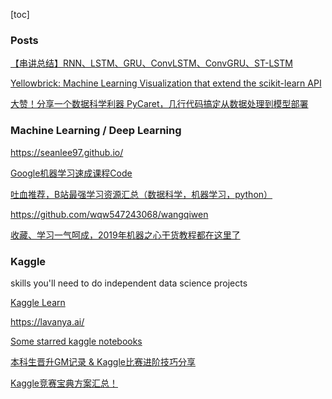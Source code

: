 [toc]

### Posts





[【串讲总结】RNN、LSTM、GRU、ConvLSTM、ConvGRU、ST-LSTM](https://mp.weixin.qq.com/s?__biz=MzIyNjM2MzQyNg==&mid=2247500390&idx=2&sn=10f5e822b1d413f9f986afa9b4b8f713&chksm=e873132bdf049a3def27da2ed169b67ced2270e0271a070507dff155a7581b2161585e6f5975&mpshare=1&scene=1&srcid=&sharer_sharetime=1592154482728&sharer_shareid=54d7b6bf73b347d381a7bff3f78b99d1&key=f49733a29b17598302ceb66206068e4f2977ecf622479cc26f8ba977fa97c6ce961aa523b6ae232f0f4a1c162b0e11eeb06a89f47b14b2efa7a91379c22c390a045af8554069cc19b46feae101de3833&ascene=1&uin=NzA3NTE3MTMz&devicetype=Windows+10&version=62080085&lang=en&exportkey=A4W59ePBPoZK8hPGD33TUds%3D&pass_ticket=6vM7fqouj1zwqsAVfhBBfxHSk4lCj7np0%2BM%2FTldrByNy7NQL43jLUUjjjkZz77Rx)



[Yellowbrick: Machine Learning Visualization that extend the scikit-learn API](https://www.scikit-yb.org/en/latest/index.html#yellowbrick-machine-learning-visualization)



[大赞！分享一个数据科学利器 PyCaret，几行代码搞定从数据处理到模型部署](https://mp.weixin.qq.com/s?__biz=MzUzODYwMDAzNA==&mid=2247491777&idx=1&sn=0b5d44f0f0094551e2879055a509e4ce&chksm=fad797cccda01edac41be9ee972e54934bb0e9007200cc8096f88be5ccdfa9c65931ec8c77c5&mpshare=1&scene=1&srcid=&sharer_sharetime=1591534268758&sharer_shareid=54d7b6bf73b347d381a7bff3f78b99d1&key=31b516006248d178bc9138f3b1a009289d54ee4ba4d65787d721c16bb91130a690f18269de880ba8f62949b769ce7cd593eac09a51358e0559f15a0f9809e36a41df8c550596b5fb48ffe7411cfedf10&ascene=1&uin=NzA3NTE3MTMz&devicetype=Windows+10&version=62080085&lang=en&exportkey=A7lUu%2FYbxcyqUwyec9CCDEQ%3D&pass_ticket=cYx0%2BhLbX1UacbLG4i3o0AGYx8n5VKUGf0JlAY7afdjH%2F4ciVDWwW6Fqn6wXUZNt)



### Machine Learning / Deep Learning



https://seanlee97.github.io/



[Google机器学习速成课程Code](https://github.com/yuanxiaosc/Google-Machine-learning-crash-course/tree/master/Google%E6%9C%BA%E5%99%A8%E5%AD%A6%E4%B9%A0%E9%80%9F%E6%88%90%E8%AF%BE%E7%A8%8BCode)



[吐血推荐，B站最强学习资源汇总（数据科学，机器学习，python）](https://mp.weixin.qq.com/s?__biz=MzU0OTU5OTI4MA==&mid=2247488792&idx=1&sn=fd2d9d0d3a00ff5efbfa5b560f955e06&chksm=fbac3447ccdbbd5185d85904f9c0de261733622cda4654c1ea67e34584c9b75771f717434329&mpshare=1&scene=1&srcid=&sharer_sharetime=1589137958939&sharer_shareid=54d7b6bf73b347d381a7bff3f78b99d1&key=d324c761f914ac837ede674c7e7d728e560933946011d9a7480bdf4091f8c586a27c0226ed60bde37b624c6c721a8b63f6b9be3fb34e2e8985580c2014c1a956c72356597de98d0aec2569644a3673c4&ascene=1&uin=NzA3NTE3MTMz&devicetype=Windows+10&version=62080085&lang=en&exportkey=A3iKkuu2OAAszM6A5houPYg%3D&pass_ticket=brI2mzO8Bei9ubTp1AqKp9LlM9tFQbjRMdFKagYkIJtNTV2%2FSQO0M6gBXqreowWR)



https://github.com/wqw547243068/wangqiwen



[收藏、学习一气呵成，2019年机器之心干货教程都在这里了](https://mp.weixin.qq.com/s?__biz=MzIyNjM2MzQyNg==&mid=2247488580&idx=1&sn=97f043e2f2caaf804d1e78bb67d7332a&chksm=e870c509df074c1ff9371cf4ae38bd4891d5b4303029446ecb4446bf34f0aee878b00e34ec86&mpshare=1&scene=1&srcid=&sharer_sharetime=1580091960137&sharer_shareid=54d7b6bf73b347d381a7bff3f78b99d1&key=47c0c8dda35b3d6e329dc5a47ad0ed38797c3d46576874a0db7c770dfe296e981b5f36b2a7f40a286b24e8a26b35684b3835656b48373833ba51eff0d6c2a643453a5a8d046a37047aeed6d28b483900&ascene=1&uin=NzA3NTE3MTMz&devicetype=Windows+10&version=62070158&lang=en&exportkey=A6VhtNucJYg1jLmAnBDUNjo%3D&pass_ticket=0nai7IifD%2Bg%2FUnnSapxnEyBX8w84oskChWBtJt4fsjhHcDOUPXdxvt%2BaG38aas0a)



### Kaggle



skills you'll need to do independent data science projects

[Kaggle Learn](https://www.kaggle.com/learn/overview)



https://lavanya.ai/



[Some starred kaggle notebooks](https://www.kaggle.com/notebooks?sortBy=dateRun&group=profile&pageSize=20)



[本科生晋升GM记录 & Kaggle比赛进阶技巧分享](https://mp.weixin.qq.com/s?__biz=MzIyNjM2MzQyNg==&mid=2247487590&idx=1&sn=ae9ebf3f718690240259daed54a4084e&chksm=e870c12bdf07483dc053f656ac01612db7c441b821cdff984c66b15bde23bd9a9305de14c30e&mpshare=1&scene=1&srcid=&sharer_sharetime=1575125847729&sharer_shareid=54d7b6bf73b347d381a7bff3f78b99d1&key=de32ce037b85eff0c7121abc155c64f041fff038718ea39c0d24512ad7703e1ffa07c5d8b2d7237faa907d0d22ffbb903a933c027fead6db0b73c6bde6704aaad223e99d54330ce04b3b3f55b089b7a0&ascene=1&uin=NzA3NTE3MTMz&devicetype=Windows+10&version=62070158&lang=en&pass_ticket=%2BmIfHViH%2B%2FpCIVsCC2vbH78SdAZ%2BOqB2BifvUTZaQ4xrhrTxgR1IpaFkFbylBEwk)



[Kaggle竞赛宝典方案汇总！](https://mp.weixin.qq.com/s?__biz=MzIyNjM2MzQyNg==&mid=2247487863&idx=1&sn=bd479caf0feaca452e65b0da50c32d33&chksm=e870c03adf07492c21ac3e9072eda4e9446dd473b421583f00b9e638afafcb87237a12846a40&mpshare=1&scene=1&srcid=&sharer_sharetime=1576339122943&sharer_shareid=54d7b6bf73b347d381a7bff3f78b99d1&key=b572ae670c77797d7923c11b5149181658a309ad3b8b574fa2003ffa151ac06f8426677e83ed063be010dd60dbc73b4d6bbd772d8b50f9b17a82214626f5192680b3d8a672709b3342342a67d533d936&ascene=1&uin=NzA3NTE3MTMz&devicetype=Windows+10&version=62070158&lang=en&exportkey=A0kdpkaj6IY9dwGnqyI1808%3D&pass_ticket=mXiZPxVUTeF0VnnJb4AHwEvTWSaICckEJohlaC3yc%2FP8iL5qOjrYRgxs%2FybtxOwq)



